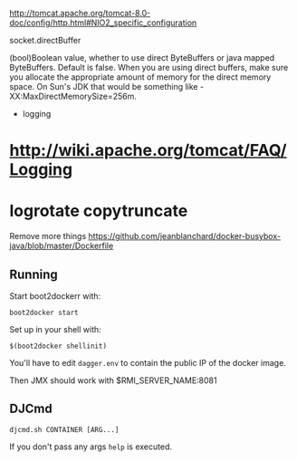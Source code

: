 http://tomcat.apache.org/tomcat-8.0-doc/config/http.html#NIO2_specific_configuration

socket.directBuffer

(bool)Boolean value, whether to use direct ByteBuffers or java mapped ByteBuffers. Default is false.
When you are using direct buffers, make sure you allocate the appropriate amount of memory for the direct memory space. On Sun's JDK that would be something like -XX:MaxDirectMemorySize=256m. 

- logging
# http://wiki.apache.org/tomcat/FAQ/Logging
# logrotate copytruncate

Remove more things
https://github.com/jeanblanchard/docker-busybox-java/blob/master/Dockerfile


Running
-------

Start boot2dockerr with:

    boot2docker start

Set up in your shell with:

    $(boot2docker shellinit)

You'll have to edit `dagger.env` to contain the public IP of the docker image.

Then JMX should work with $RMI_SERVER_NAME:8081

DJCmd
-----

    djcmd.sh CONTAINER [ARG...]

If you don't pass any args `help` is executed.

